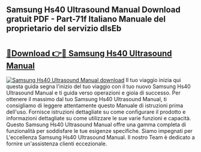 ## Samsung Hs40 Ultrasound Manual Download gratuit PDF - Part-71f Italiano Manuale del proprietario del servizio dIsEb

# <h2><a href="http://dfgvdg.blite.top/?on=Samsung+Hs40+Ultrasound+Manual">🔗Download 👉🔴 Samsung Hs40 Ultrasound Manual</a></h2>

[![Samsung Hs40 Ultrasound Manual download](https://i.imgur.com/lujVjoI.png)](http://dfgvdg.blite.top/?on=Samsung+Hs40+Ultrasound+Manual)
Il tuo viaggio inizia qui questa guida segna l'inizio del tuo viaggio con il tuo nuovo Samsung Hs40 Ultrasound Manual e ti guida verso operazioni e gioia di successo. Per ottenere il massimo dal tuo Samsung Hs40 Ultrasound Manual, ti consigliamo di leggere attentamente questo Manuale di istruzioni prima dell'uso. Fornisce istruzioni dettagliate su come configurare il prodotto e informazioni dettagliate su come utilizzare le sue varie funzioni e capacità. Questo Samsung Hs40 Ultrasound Manual offre una gamma completa di funzionalità per soddisfare le tue esigenze specifiche. Siamo impegnati per L'eccellenza Samsung Hs40 Ultrasound Manual. Il nostro Team è dedicato a fornire un'assistenza clienti eccezionale.
